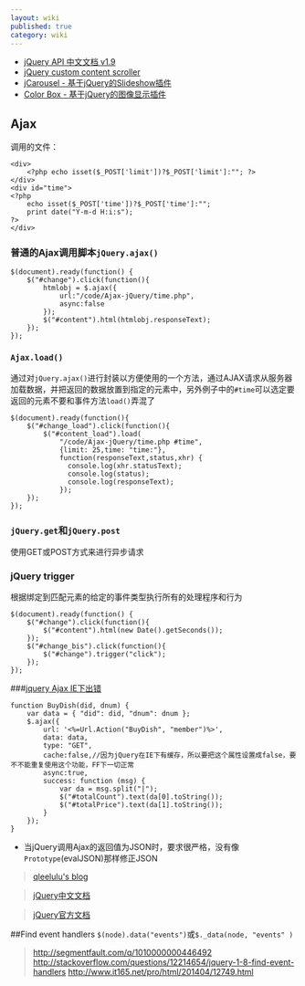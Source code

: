```yaml
---
layout: wiki
published: true
category: wiki
---
```


* [jQuery API 中文文档 v1.9](http://www.css88.com/jqapi-1.9)
* [jQuery custom content scroller](http://manos.malihu.gr/jquery-custom-content-scroller)
* [jCarousel - 基于jQuery的Slideshow插件](http://sorgalla.com/jcarousel)
* [Color Box - 基于jQuery的图像显示插件](http://www.jacklmoore.com/colorbox)


## Ajax
调用的文件：

    <div>
        <?php echo isset($_POST['limit'])?$_POST['limit']:""; ?>
    </div>
    <div id="time">
    <?php 
        echo isset($_POST['time'])?$_POST['time']:""; 
        print date("Y-m-d H:i:s"); 
    ?>
    </div>

### 普通的Ajax调用脚本`jQuery.ajax()`

    $(document).ready(function() {
        $("#change").click(function(){
            htmlobj = $.ajax({
                url:"/code/Ajax-jQuery/time.php",
                async:false
            });
            $("#content").html(htmlobj.responseText);
        });
    });

### `Ajax.load()`
通过对`jQuery.ajax()`进行封装以方便使用的一个方法，通过AJAX请求从服务器加载数据，并把返回的数据放置到指定的元素中，另外例子中的`#time`可以选定要返回的元素不要和事件方法`load()`弄混了

    $(document).ready(function(){
        $("#change_load").click(function(){
            $("#content_load").load(
                "/code/Ajax-jQuery/time.php #time",
                {limit: 25,time: "time:"},
                function(responseText,status,xhr) {
                  console.log(xhr.statusText);
                  console.log(status);
                  console.log(responseText);
                });
        });
    });

### `jQuery.get`和`jQuery.post`
使用GET或POST方式来进行异步请求
### jQuery trigger
根据绑定到匹配元素的给定的事件类型执行所有的处理程序和行为

    $(document).ready(function() {
        $("#change").click(function(){
            $("#content").html(new Date().getSeconds());
        });
        $("#change_bis").click(function(){
            $("#change").trigger("click");
        });
    });

###[jquery Ajax IE下出错](http://www.cnblogs.com/bingzisky/archive/2012/01/11/2319066.html)

    function BuyDish(did, dnum) {
        var data = { "did": did, "dnum": dnum };
        $.ajax({
            url: '<%=Url.Action("BuyDish", "member")%>',
            data: data,
            type: "GET",
            cache:false,//因为jQuery在IE下有缓存，所以要把这个属性设置成false，要不不能重复使用这个功能，FF下一切正常
            async:true,
            success: function (msg) {
                var da = msg.split("|");
                $("#totalCount").text(da[0].toString());
                $("#totalPrice").text(da[1].toString());
            }
        });
    }

* 当jQuery调用Ajax的返回值为JSON时，要求很严格，没有像`Prototype`(evalJSON)那样修正JSON

> [qleelulu's blog](http://www.cnblogs.com/qleelulu/archive/2008/04/21/1163021.html)

> [jQuery中文文档](http://www.css88.com/jqapi-1.9)

> [jQuery官方文档](http://api.jquery.com)

##Find event handlers
`$(node).data("events")`或`$._data(node, "events" )`
> http://segmentfault.com/q/1010000000446492
> http://stackoverflow.com/questions/12214654/jquery-1-8-find-event-handlers
> http://www.it165.net/pro/html/201404/12749.html